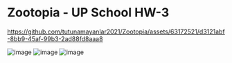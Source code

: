 # Zootopia - UP School HW-3






https://github.com/tutunamayanlar2021/Zootopia/assets/63172521/d3121abf-8bb9-45af-99b3-2ad88fd8aaa8

![image](https://github.com/tutunamayanlar2021/Zootopia/assets/63172521/e25d7ad2-21e9-48e7-88bf-3fb13cb8da3f)
![image](https://github.com/tutunamayanlar2021/Zootopia/assets/63172521/df6368ef-38cc-4d1f-8e97-a8b780037a27)
![image](https://github.com/tutunamayanlar2021/Zootopia/assets/63172521/1fe948ed-8331-4342-97a6-62d8e4cec8c7)
